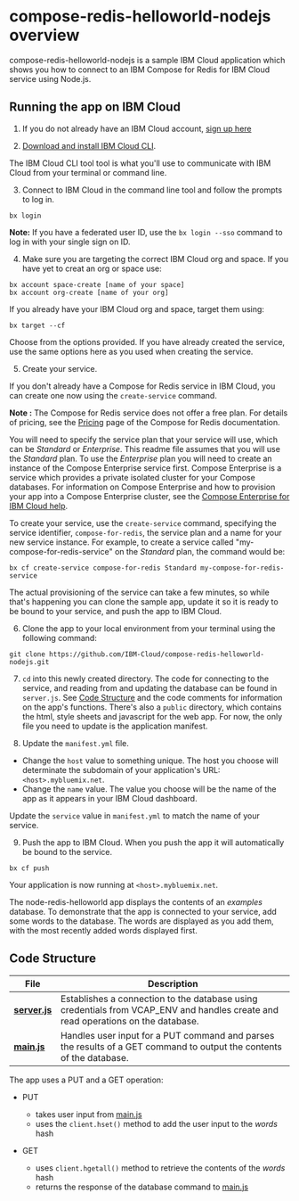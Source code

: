 # compose-redis-helloworld-nodejs overview

compose-redis-helloworld-nodejs is a sample IBM Cloud application which shows you how to connect to an IBM Compose for Redis for IBM Cloud service using Node.js.

## Running the app on IBM Cloud

1. If you do not already have an IBM Cloud account, [sign up here][IBMCloud_signup_url]

2. [Download and install IBM Cloud CLI](https://console.bluemix.net/docs/cli/reference/bluemix_cli/download_cli.html).

  The IBM Cloud CLI tool tool is what you'll use to communicate with IBM Cloud from your terminal or command line.

3. Connect to IBM Cloud in the command line tool and follow the prompts to log in.

  ```
  bx login
  ```

  **Note:** If you have a federated user ID, use the `bx login --sso` command to log in with your single sign on ID.

4. Make sure you are targeting the correct IBM Cloud org and space. If you have yet to creat an org or space use:
  ```
  bx account space-create [name of your space]
  bx account org-create [name of your org]
  ```

  If you already have your IBM Cloud org and space, target them using:
  ```
  bx target --cf
  ```

  Choose from the options provided. If you have already created the service, use the same options here as you used when creating the service.

5. Create your service.

  If you don't already have a Compose for Redis service in IBM Cloud, you can create one now using the `create-service` command.

  **Note :** The Compose for Redis service does not offer a free plan. For details of pricing, see the [Pricing](https://console.bluemix.net/docs/services/ComposeForRedis/pricing.html) page of the Compose for Redis documentation.

  You will need to specify the service plan that your service will use, which can be _Standard_ or _Enterprise_. This readme file assumes that you will use the _Standard_ plan. To use the _Enterprise_ plan you will need to create an instance of the Compose Enterprise service first. Compose Enterprise is a service which provides a private isolated cluster for your Compose databases. For information on Compose Enterprise and how to provision your app into a Compose Enterprise cluster, see the [Compose Enterprise for IBM Cloud help](https://console.bluemix.net/docs/services/ComposeEnterprise/index.html).

  To create your service, use the `create-service` command, specifying the service identifier, `compose-for-redis`, the service plan and a name for your new service instance. For example, to create a service called "my-compose-for-redis-service" on the _Standard_ plan, the command would be:

  ```
  bx cf create-service compose-for-redis Standard my-compose-for-redis-service
  ```

  The actual provisioning of the service can take a few minutes, so while that's happening you can clone the sample app, update it so it is ready to be bound to your service, and push the app to IBM Cloud.

6. Clone the app to your local environment from your terminal using the following command:

  ```
  git clone https://github.com/IBM-Cloud/compose-redis-helloworld-nodejs.git
  ```

7. `cd` into this newly created directory. The code for connecting to the service, and reading from and updating the database can be found in `server.js`. See [Code Structure](#code-structure) and the code comments for information on the app's functions. There's also a `public` directory, which contains the html, style sheets and javascript for the web app. For now, the only file you need to update is the application manifest.

8. Update the `manifest.yml` file.

  - Change the `host` value to something unique. The host you choose will determinate the subdomain of your application's URL:  `<host>.mybluemix.net`.
  - Change the `name` value. The value you choose will be the name of the app as it appears in your IBM Cloud dashboard.

  Update the `service` value in `manifest.yml` to match the name of your service.

9. Push the app to IBM Cloud. When you push the app it will automatically be bound to the service.

  ```
  bx cf push
  ```

Your application is now running at `<host>.mybluemix.net`.

The node-redis-helloworld app displays the contents of an _examples_ database. To demonstrate that the app is connected to your service, add some words to the database. The words are displayed as you add them, with the most recently added words displayed first.

## Code Structure

| File | Description |
| ---- | ----------- |
|[**server.js**](server.js)|Establishes a connection to the database using credentials from VCAP_ENV and handles create and read operations on the database. |
|[**main.js**](public/javascripts/main.js)|Handles user input for a PUT command and parses the results of a GET command to output the contents of the database.|

The app uses a PUT and a GET operation:

- PUT
  - takes user input from [main.js](public/javascript/main.js)
  - uses the `client.hset()` method to add the user input to the _words_ hash

- GET
  - uses `client.hgetall()` method to retrieve the contents of the _words_ hash
  - returns the response of the database command to [main.js](public/javascript/main.js)

[compose_for_redis_url]: https://console.bluemix.net/catalog/services/compose-for-redis/
[IBMCloud_signup_url]: https://ibm.biz/compose-for-redis-signup

